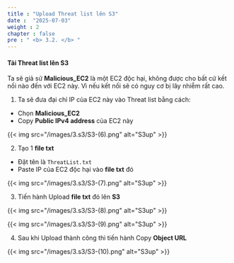 ```yaml
---
title : "Upload Threat list lên S3"
date :  "2025-07-03" 
weight : 2 
chapter : false
pre : " <b> 3.2. </b> "
---
```


#### Tải Threat list lên S3
Ta sẽ giả sử **Malicious_EC2** là một EC2 độc hại, không được cho bất cứ kết nối nào đến với EC2 này. Vì nếu kết nối sẽ có nguy cơ bị lây nhiễm rất cao.

1. Ta sẽ đưa đại chỉ IP của EC2 này vào Threat list bằng cách:
- Chọn **Malicious_EC2**
- Copy **Public IPv4 address** của EC2 này

{{< img src="/images/3.s3/S3-(6).png" alt="S3up" >}}

2. Tạo 1 **file txt**
- Đặt tên là `ThreatList.txt`
- Paste IP của EC2 độc hại vào **file txt** đó

{{< img src="/images/3.s3/S3-(7).png" alt="S3up" >}}

3. Tiến hành Upload **file txt** đó lên **S3**

{{< img src="/images/3.s3/S3-(8).png" alt="S3up" >}}

{{< img src="/images/3.s3/S3-(9).png" alt="S3up" >}}

4. Sau khi Upload thành công thì tiến hành Copy **Object URL**

{{< img src="/images/3.s3/S3-(10).png" alt="S3up" >}}
